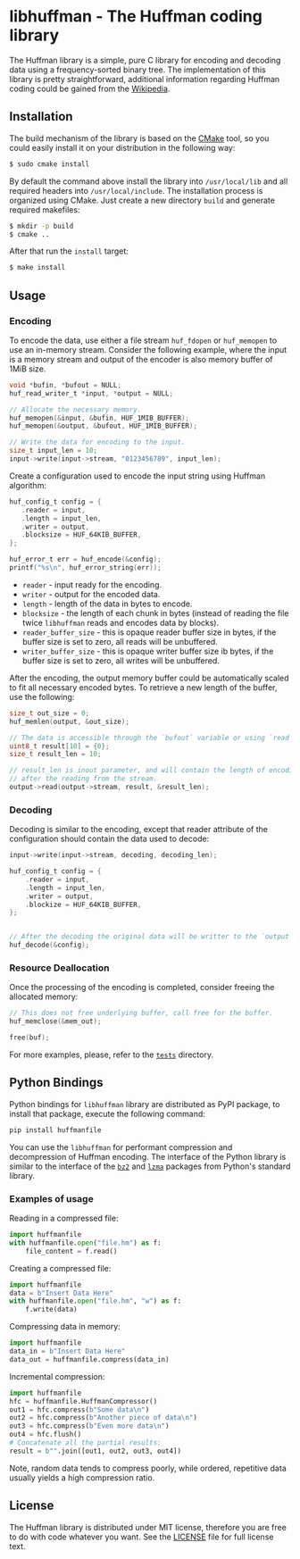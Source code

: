 # libhuffman - The Huffman coding library

The Huffman library is a simple, pure C library for encoding and decoding data using a
frequency-sorted binary tree.
The implementation of this library is pretty straightforward, additional information
regarding Huffman coding could be gained from the [Wikipedia](https://en.wikipedia.org/wiki/Huffman_coding).

## Installation

The build mechanism of the library is based on the [CMake](https://cmake.org) tool, so
you could easily install it on your distribution in the following way:
```bash
$ sudo cmake install
```

By default the command above install the library into `/usr/local/lib` and all
required headers into `/usr/local/include`. The installation process is organized
using CMake. Just create a new directory `build` and generate required makefiles:
```bash
$ mkdir -p build
$ cmake ..
```

After that run the `install` target:
```bash
$ make install
```

## Usage

### Encoding

To encode the data, use either a file stream `huf_fdopen` or `huf_memopen` to use
an in-memory stream. Consider the following example, where the input is a memory
stream and output of the encoder is also memory buffer of 1MiB size.
```c
void *bufin, *bufout = NULL;
huf_read_writer_t *input, *output = NULL;

// Allocate the necessary memory.
huf_memopen(&input, &bufin, HUF_1MIB_BUFFER);
huf_memopen(&output, &bufout, HUF_1MIB_BUFFER);

// Write the data for encoding to the input.
size_t input_len = 10;
input->write(input->stream, "0123456789", input_len);
```

Create a configuration used to encode the input string using Huffman algorithm:
```c
huf_config_t config = {
   .reader = input,
   .length = input_len,
   .writer = output,
   .blocksize = HUF_64KIB_BUFFER,
};

huf_error_t err = huf_encode(&config);
printf("%s\n", huf_error_string(err));
```

- `reader` - input ready for the encoding.
- `writer` - output for the encoded data.
- `length` - length of the data in bytes to encode.
- `blocksize` - the length of each chunk in bytes (instead of reading the file twice
`libhuffman` reads and encodes data by blocks).
- `reader_buffer_size` - this is opaque reader buffer size in bytes, if the buffer size
is set to zero, all reads will be unbuffered.
- `writer_buffer_size` - this is opaque writer buffer size ib bytes, if the buffer size
is set to zero, all writes will be unbuffered.

After the encoding, the output memory buffer could be automatically scaled to fit all
necessary encoded bytes. To retrieve a new length of the buffer, use the following:
```c
size_t out_size = 0;
huf_memlen(output, &out_size);

// The data is accessible through the `bufout` variable or using `read` function:
uint8_t result[10] = {0};
size_t result_len = 10;

// result_len is inout parameter, and will contain the length of encoding
// after the reading from the stream.
output->read(output->stream, result, &result_len);
```

### Decoding

Decoding is similar to the encoding, except that reader attribute of the configuration
should contain the data used to decode:
```c
input->write(input->stream, decoding, decoding_len);

huf_config_t config = {
    .reader = input,
    .length = input_len,
    .writer = output,
    .blockize = HUF_64KIB_BUFFER,
};


// After the decoding the original data will be writter to the `output`.
huf_decode(&config);
```

### Resource Deallocation

Once the processing of the encoding is completed, consider freeing the allocated memory:
```c
// This does not free underlying buffer, call free for the buffer.
huf_memclose(&mem_out);

free(buf);
```

For more examples, please, refer to the [`tests`](tests) directory.

## Python Bindings

Python bindings for `libhuffman` library are distributed as PyPI package, to install
that package, execute the following command:
```sh
pip install huffmanfile
```

You can use the `libhuffman` for performant compression and decompression of Huffman
encoding. The interface of the Python library is similar to the interface of the
[`bz2`](https://docs.python.org/3/library/bz2.html) and
[`lzma`](https://docs.python.org/3/library/lzma.html) packages from Python's standard
library.

### Examples of usage

Reading in a compressed file:
```py
import huffmanfile
with huffmanfile.open("file.hm") as f:
    file_content = f.read()
```

Creating a compressed file:
```py
import huffmanfile
data = b"Insert Data Here"
with huffmanfile.open("file.hm", "w") as f:
    f.write(data)
```

Compressing data in memory:
```py
import huffmanfile
data_in = b"Insert Data Here"
data_out = huffmanfile.compress(data_in)
```

Incremental compression:
```py
import huffmanfile
hfc = huffmanfile.HuffmanCompressor()
out1 = hfc.compress(b"Some data\n")
out2 = hfc.compress(b"Another piece of data\n")
out3 = hfc.compress(b"Even more data\n")
out4 = hfc.flush()
# Concatenate all the partial results:
result = b"".join([out1, out2, out3, out4])
```

Note, random data tends to compress poorly, while ordered, repetitive data usually
yields a high compression ratio.

## License

The Huffman library is distributed under MIT license, therefore you are free to do with
code whatever you want. See the [LICENSE](LICENSE) file for full license text.
